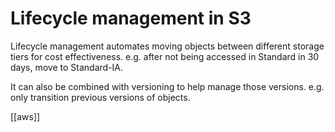 # Lifecycle management in S3

Lifecycle management automates moving objects between different storage tiers for cost effectiveness.
e.g. after not being accessed in Standard in 30 days, move to Standard-IA.

It can also be combined with versioning to help manage those versions. e.g. only transition previous versions of objects.

[[aws]]